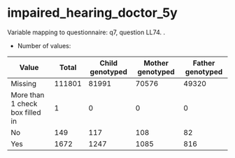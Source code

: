 # impaired_hearing_doctor_5y
Variable mapping to questionnaire: q7, question LL74.
.
- Number of values:

| Value | Total | Child genotyped | Mother genotyped | Father genotyped |
| ----- | ----- | --------------- | ---------------- | ---------------- |
| Missing | 111801 | 81991 | 70576 | 49320 |
| More than 1 check box filled in | 1 | 0 | 0 |0 |
| No | 149 | 117 | 108 |82 |
| Yes | 1672 | 1247 | 1085 |816 |



